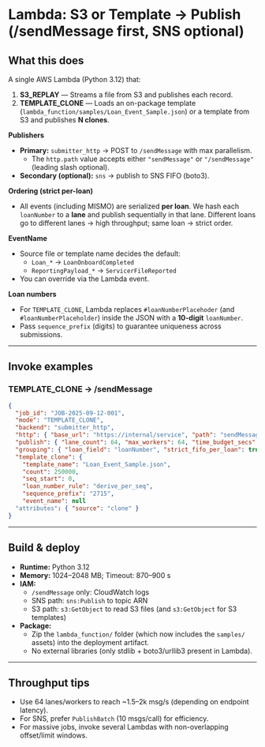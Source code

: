 # Lambda: S3 or Template → Publish (/sendMessage first, SNS optional)

## What this does
A single AWS Lambda (Python 3.12) that:
1) **S3_REPLAY** — Streams a file from S3 and publishes each record.
2) **TEMPLATE_CLONE** — Loads an on-package template (`lambda_function/samples/Loan_Event_Sample.json`) or a template from S3 and publishes **N clones**.

**Publishers**
- **Primary:** `submitter_http` → POST to `/sendMessage` with max parallelism.
  - The `http.path` value accepts either `"sendMessage"` or `"/sendMessage"` (leading slash optional).
- **Secondary (optional):** `sns` → publish to SNS FIFO (boto3).

**Ordering (strict per-loan)**
- All events (including MISMO) are serialized **per loan**. We hash each `loanNumber` to a **lane** and publish sequentially in that lane. Different loans go to different lanes -> high throughput; same loan -> strict order.

**EventName**
- Source file or template name decides the default:
  - `Loan_*` → `LoanOnboardCompleted`
  - `ReportingPayload_*` → `ServicerFileReported`
- You can override via the Lambda event.

**Loan numbers**
- For `TEMPLATE_CLONE`, Lambda replaces `#loanNumberPlacehoder` (and `#loanNumberPlaceholder`) inside the JSON with a **10-digit** `loanNumber`.
- Pass `sequence_prefix` (digits) to guarantee uniqueness across submissions.

---

## Invoke examples

### TEMPLATE_CLONE → /sendMessage
```json
{
  "job_id": "JOB-2025-09-12-001",
  "mode": "TEMPLATE_CLONE",
  "backend": "submitter_http",
  "http": { "base_url": "https://internal/service", "path": "sendMessage", "max_pool": 256, "timeout_s": 3 },
  "publish": { "lane_count": 64, "max_workers": 64, "time_budget_secs": 840 },
  "grouping": { "loan_field": "loanNumber", "strict_fifo_per_loan": true },
  "template_clone": {
    "template_name": "Loan_Event_Sample.json",
    "count": 250000,
    "seq_start": 0,
    "loan_number_rule": "derive_per_seq",
    "sequence_prefix": "2715",
    "event_name": null
  "attributes": { "source": "clone" }
}
```

---

## Build & deploy
- **Runtime:** Python 3.12
- **Memory:** 1024–2048 MB; Timeout: 870–900 s
- **IAM:**
  - `/sendMessage` only: CloudWatch logs
  - SNS path: `sns:Publish` to topic ARN
  - S3 path: `s3:GetObject` to read S3 files (and `s3:GetObject` for S3 templates)
- **Package:**
  - Zip the `lambda_function/` folder (which now includes the `samples/` assets) into the deployment artifact.
  - No external libraries (only stdlib + boto3/urllib3 present in Lambda).

---

## Throughput tips
- Use 64 lanes/workers to reach ~1.5–2k msg/s (depending on endpoint latency).
- For SNS, prefer `PublishBatch` (10 msgs/call) for efficiency.
- For massive jobs, invoke several Lambdas with non-overlapping offset/limit windows.
